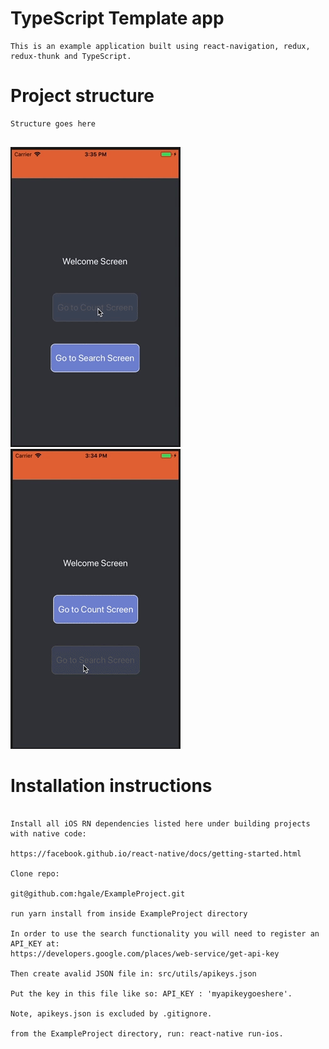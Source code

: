 # TypeScript Template app

```
This is an example application built using react-navigation, redux, redux-thunk and TypeScript.
``` 

# Project structure

```
Structure goes here


``` 

![alt text](https://github.com/hgale/ExampleProject/blob/master/gifs/CountDemo.gif "Redux demo")
![alt text](https://github.com/hgale/ExampleProject/blob/master/gifs/SearchDemo.gif  "Search demo")

# Installation instructions
    
```

Install all iOS RN dependencies listed here under building projects with native code: 

https://facebook.github.io/react-native/docs/getting-started.html

Clone repo:

git@github.com:hgale/ExampleProject.git

run yarn install from inside ExampleProject directory

In order to use the search functionality you will need to register an API_KEY at:
https://developers.google.com/places/web-service/get-api-key

Then create avalid JSON file in: src/utils/apikeys.json

Put the key in this file like so: API_KEY : 'myapikeygoeshere'.

Note, apikeys.json is excluded by .gitignore.

from the ExampleProject directory, run: react-native run-ios.
``` 
